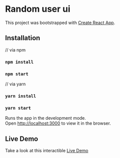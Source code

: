 # Random user ui

This project was bootstrapped with [Create React App](https://github.com/facebook/create-react-app).

## Installation

// via npm
### `npm install`
### `npm start`

// via yarn
### `yarn install`
### `yarn start`

Runs the app in the development mode.\
Open [http://localhost:3000](http://localhost:3000) to view it in the browser.

## Live Demo
Take a look at this interactible [Live Demo](https://wonderful-keller-95005f.netlify.app/)

